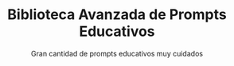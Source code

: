 ---
title: Biblioteca Avanzada de Prompts Educativos
subtitle: Gran cantidad de prompts educativos muy cuidados
summary: "Gran cantidad de prompts educativos muy cuidados."
tags:
- IA
categories:
weight: 50

image:
  preview_only: true

_build:
  render: never

# Optional external URL for project (replaces project detail page).
external_link: "https://eduprompts.tiddlyhost.com"
---